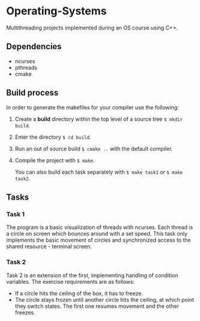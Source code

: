 # Operating-Systems
Multithreading projects implemented during an OS course using C++.
## Dependencies
  - ncurses
  - pthreads
  - cmake
## Build process
In order to generate the makefiles for your compiler use the following:
1. Create a **build** directory within the top level of a source tree `$ mkdir build`.
2. Enter the directory `$ cd build`.
3. Run an out of source build `$ cmake ..` with the default compiler.
4. Compile the project with `$ make`.

    You can also build each task separately with `$ make task1` or `$ make task2`.

## Tasks
### Task 1
The program is a basic visualization of threads with ncurses. Each thread is a circle on screen which bounces around with a set speed. This task only implements the basic movement of circles and synchronized access to the shared resource - terminal screen.

### Task 2
Task 2 is an extension of the first, implementing handling of condition variables. The exercise requirements are as follows:
 - If a circle hits the ceiling of the box, it has to freeze.
 - The circle stays frozen until another circle hits the ceiling, at which point they switch states. The first one resumes movement and the other freezes.